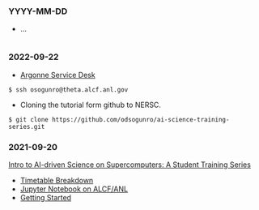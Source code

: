 ### YYYY-MM-DD

- ...

```
```

### 2022-09-22

- [Argonne Service Desk](https://www.anl.gov/contact/service-desk)

```
$ ssh osogunro@theta.alcf.anl.gov
```

- Cloning the tutorial form github to NERSC.

```
$ git clone https://github.com/odsogunro/ai-science-training-series.git
```


### 2021-09-20

[Intro to AI-driven Science on Supercomputers: A Student Training Series](https://github.com/argonne-lcf/ai-science-training-series/)
- [Timetable Breakdown](https://events.cels.anl.gov/event/336/timetable/)
- [Jupyter Notebook on ALCF/ANL](https://jupyter.alcf.anl.gov/)
- [Getting Started](https://www.alcf.anl.gov/support-center/get-started)

```
```
